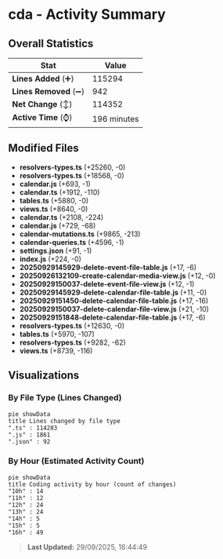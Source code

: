 # cda - Activity Summary 

## Overall Statistics

| Stat                   | Value                                                             |
| ---------------------- | ----------------------------------------------------------------- |
| **Lines Added** (➕)   | 115294                                          |
| **Lines Removed** (➖) | 942                                        |
| **Net Change** (↕)    | 114352                |
| **Active Time** (⌚)   | 196 minutes |


## Modified Files
- **resolvers-types.ts** (+25260, -0)
- **resolvers-types.ts** (+18568, -0)
- **calendar.js** (+693, -1)
- **calendar.ts** (+1912, -110)
- **tables.ts** (+5880, -0)
- **views.ts** (+8640, -0)
- **calendar.ts** (+2108, -224)
- **calendar.js** (+729, -68)
- **calendar-mutations.ts** (+9865, -213)
- **calendar-queries.ts** (+4596, -1)
- **settings.json** (+91, -1)
- **index.js** (+224, -0)
- **20250929145929-delete-event-file-table.js** (+17, -6)
- **20250926132109-create-calendar-media-view.js** (+12, -0)
- **20250929150037-delete-event-file-view.js** (+12, -1)
- **20250929145929-delete-calendar-file-table.js** (+11, -0)
- **20250929151450-delete-calendar-file-table.js** (+17, -16)
- **20250929150037-delete-calendar-file-view.js** (+21, -10)
- **20250929151848-delete-calendar-file-table.js** (+17, -6)
- **resolvers-types.ts** (+12630, -0)
- **tables.ts** (+5970, -107)
- **resolvers-types.ts** (+9282, -62)
- **views.ts** (+8739, -116)

## Visualizations

### By File Type (Lines Changed)

```mermaid
pie showData
title Lines changed by file type
".ts" : 114283
".js" : 1861
".json" : 92
```

### By Hour (Estimated Activity Count)

```mermaid
pie showData
title Coding activity by hour (count of changes)
"10h" : 14
"11h" : 12
"12h" : 24
"13h" : 24
"14h" : 5
"15h" : 5
"16h" : 49
```


> **Last Updated:** 29/09/2025, 16:44:49